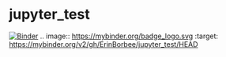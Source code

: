 # jupyter_test
[![Binder](https://mybinder.org/badge_logo.svg)](https://mybinder.org/v2/gh/ErinBorbee/jupyter_test/HEAD)
.. image:: https://mybinder.org/badge_logo.svg
 :target: https://mybinder.org/v2/gh/ErinBorbee/jupyter_test/HEAD
